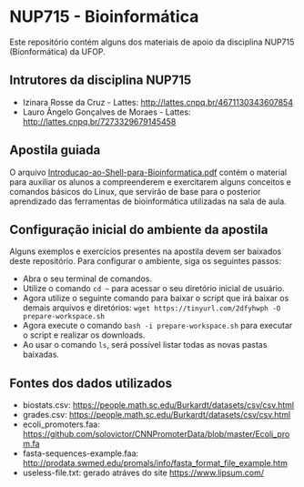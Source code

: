 # NUP715 - Bioinformática
Este repositório contém alguns dos materiais de apoio da disciplina NUP715 (Bionformática) da UFOP.

## Intrutores da disciplina NUP715
 - Izinara Rosse da Cruz - Lattes: http://lattes.cnpq.br/4671130343607854
 - Lauro Ângelo Gonçalves de Moraes - Lattes: http://lattes.cnpq.br/7273329679145458

## Apostila guiada
O arquivo [Introducao-ao-Shell-para-Bioinformatica.pdf](https://github.com/bioinfonupeb/nup715/blob/main/Introducao-ao-Shell-para-Bioinformatica.pdf) contém o material para auxiliar os alunos a compreenderem e exercitarem alguns conceitos e comandos básicos do Linux, que servirão de base para o posterior aprendizado das ferramentas de bioinformática utilizadas na sala de aula.

## Configuração inicial do ambiente da apostila
Alguns exemplos e exercícios presentes na apostila devem ser baixados deste repositório. Para configurar o ambiente, siga os seguintes passos:

- Abra o seu terminal de comandos.
- Utilize o comando `cd ~` para acessar o seu diretório inicial de usuário.
- Agora utilize o seguinte comando para baixar o script que irá baixar os demais arquivos e diretórios: `wget https://tinyurl.com/2dfyhwph -O prepare-workspace.sh`
- Agora execute o comando `bash -i prepare-workspace.sh` para executar o script e realizar os downloads.
- Ao usar o comando `ls`, será possível listar todas as novas pastas baixadas.

## Fontes dos dados utilizados
- biostats.csv: https://people.math.sc.edu/Burkardt/datasets/csv/csv.html
- grades.csv: https://people.math.sc.edu/Burkardt/datasets/csv/csv.html
- ecoli_promoters.faa: https://github.com/solovictor/CNNPromoterData/blob/master/Ecoli_prom.fa
- fasta-sequences-example.faa: http://prodata.swmed.edu/promals/info/fasta_format_file_example.htm
- useless-file.txt: gerado atráves do site https://www.lipsum.com/

